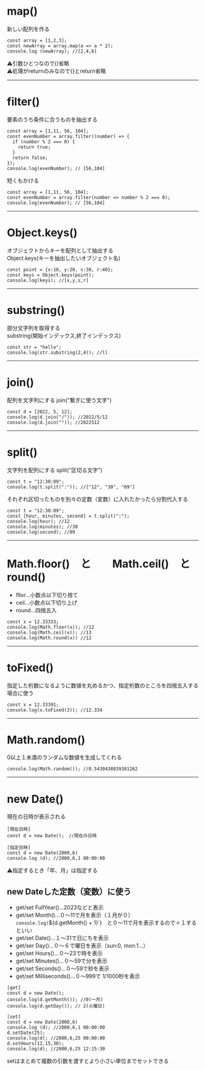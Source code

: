 # map()
新しい配列を作る
~~~
const array = [1,2,3];
const newArray = array.map(a => a * 2);
console.log (newArray); //[2,4,6]
~~~
⚠️引数ひとつなので()省略    
⚠️処理がreturnのみなので{}とreturn省略
***

# filter()
要素のうち条件に合うものを抽出する
~~~
const array = [1,11, 56, 104];
const evenNumber = array.filter((number) => {
  if (number % 2 === 0) {
    return true;
  }
  return false;
});
console.log(evenNumber); // [56,104]
~~~
短くもかける
~~~
const array = [1,11, 56, 104];
const evenNumber = array.filter(number => number % 2 === 0);
console.log(evenNumber); // [56,104]
~~~
***

# Object.keys()
オブジェクトからキーを配列として抽出する  
Object.keys(キーを抽出したいオブジェクト名)
~~~
const point = {x:10, y:20, s:30, r:40};
const keys = Object.keys(point);
console.log(keys); //[x,y,s,r]
~~~
***

# substring()
部分文字列を取得する    
substring(開始インデックス,終了インデックス)
~~~
const str = "hello";
console.log(str.substring(2,4)); //ll
~~~
***

# join()
配列を文字列にする
join("繋ぎに使う文字")
~~~
const d = [2022, 5, 12];
console.log(d.join("/")); //2022/5/12
console.log(d.join("")); //2022512
~~~
***

# split()
文字列を配列にする
split("区切る文字")
~~~
const t = "12:30:09";
console.log(t.split(":")); //["12", "30", "09"]
~~~
それぞれ区切ったものを別々の定数（変数）に入れたかったら分割代入する
~~~
const t = "12:30:09";
const [hour, minutes, second] = t.split(":");
console.log(hour); //12
console.log(minutes); //30
console.log(second); //09
~~~
***

# Math.floor()　と　　Math.ceil()　と　round()
- fllor...小数点以下切り捨て
- ceil...小数点以下切り上げ
- round...四捨五入
~~~
const x = 12.33333;
console.log(Math.floor(x)); //12
console.log(Math.ceil(x)); //13
console.log(Math.round(x)) //12
~~~
***

# toFixed()
指定した桁数になるように数値を丸めるかつ、指定桁数のところを四捨五入する場合に使う
~~~
const x = 12.33391;
console.log(x.toFixed(3)); //12.334
~~~
***

# Math.random()
0以上１未満のランダムな数値を生成してくれる
~~~
console.log(Math.random()); //0.5430438839381262
~~~
***

# new Date()
現在の日時が表示される
~~~
[現在日時]
const d = new Date();　//現在の日時

[指定日時]
const d = new Date(2000,6)
console.log (d); //2000,6,1 00:00:00
~~~
⚠️指定するとき「年、月」は指定する

## new Dateした定数（変数）に使う
- get/set FullYear()...2023などと表示   
- get/set Month()...０〜11で月を表示（１月が０）
`console.log(`${d.getMonth() + 1}`)　と０〜11で月を表示するので＋１するといい
- get/set Date()...１〜31で日にちを表示 
- get/ser Day()...０〜６で曜日を表示（sun:0, mon:1...）
- get/set Hours()...０〜23で時を表示
- get/set Minutes()...０〜59で分を表示
- get/set Seconds()...０〜59で秒を表示
- get/set Milliseconds()...０〜999で 1/1000秒を表示
~~~
[get]
const d = new Date();
console.log(d.getMonth()); //0(一月)
console.log(d.getDay()); // 2(火曜日)

[set]
const d = new Date(2000,6)
console.log (d); //2000,6,1 00:00:00
d.setDate(25);
console.log(d); //2000,6,25 00:00:00
d.setHours(12,15,30);
console.log(d); //2000,6,25 12:15:30
~~~
setはまとめて複数の引数を渡すとより小さい単位までセットできる
